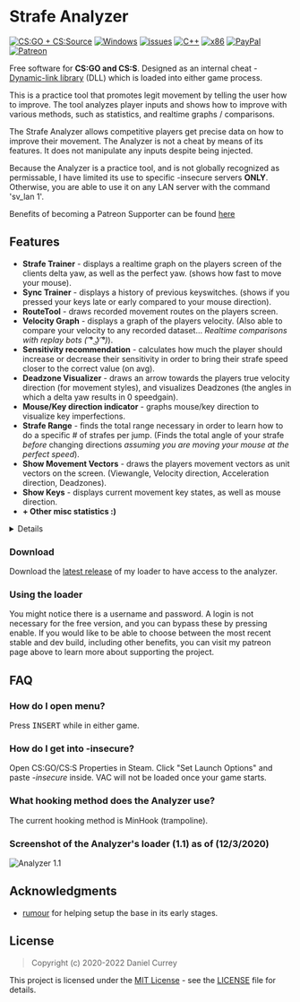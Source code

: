 # Strafe Analyzer
[![CS:GO + CS:Source](https://img.shields.io/badge/game-CS:GO%20+%20CS:Source-yellow.svg?style=plastic)](https://store.steampowered.com/app/730/CounterStrike_Global_Offensive/) 
[![Windows](https://img.shields.io/badge/platform-Windows-0078d7.svg?style=plastic)](https://en.wikipedia.org/wiki/Microsoft_Windows) 
[![issues](https://img.shields.io/github/issues/spicy/StrafeAnalyzer.svg?style=plastic)](https://github.com/spicy/StrafeAnalyzer/issues)
[![C++](https://img.shields.io/badge/language-C%2B%2B-%23f34b7d.svg?style=plastic)](https://en.wikipedia.org/wiki/C%2B%2B) 
[![x86](https://img.shields.io/badge/arch-x86-red.svg?style=plastic)](https://en.wikipedia.org/wiki/X86)
[![PayPal](https://img.shields.io/badge/donate-PayPal-104098.svg?style=plastic&logo=PayPal)](https://paypal.me/spicycurrey)
[![Patreon](https://img.shields.io/badge/support%20me-Patreon-104098.svg?style=plastic&logo=Patreon)](https://www.patreon.com/spicycurrey)

Free software for **CS:GO and CS:S**. Designed as an internal cheat - [Dynamic-link library](https://en.wikipedia.org/wiki/Dynamic-link_library) (DLL) which is loaded into either game process.

This is a practice tool that promotes legit movement by telling the user how to improve. The tool analyzes player inputs and shows how to improve with various methods, such as statistics, and realtime graphs / comparisons.

The Strafe Analyzer allows competitive players get precise data on how to improve their movement. The Analyzer is not a cheat by means of its features. It does not manipulate any inputs despite being injected.

Because the Analyzer is a practice tool, and is not globally recognized as permissable, I have limited its use to specific -insecure servers **ONLY**. Otherwise, you are able to use it on any LAN server with the command 'sv_lan 1'.

Benefits of becoming a Patreon Supporter can be found [here](https://www.patreon.com/posts/strafe-analyzer-43354531)

## Features
*   **Strafe Trainer** - displays a realtime graph on the players screen of the clients delta yaw, as well as the perfect yaw. (shows how fast to move your mouse).
*   **Sync Trainer** - displays a history of previous keyswitches. (shows if you pressed your keys late or early compared to your mouse direction).
*   **RouteTool** - draws recorded movement routes on the players screen.
*   **Velocity Graph** - displays a graph of the players velocity. (Also able to compare your velocity to any recorded dataset... *Realtime comparisons with replay bots ( ͡° ͜ʖ ͡°)*).
*   **Sensitivity recommendation** - calculates how much the player should increase or decrease their sensitivity in order to bring their strafe speed closer to the correct value (on avg).
*   **Deadzone Visualizer** - draws an arrow towards the players true velocity direction (for movement styles), and visualizes Deadzones (the angles in which a delta yaw results in 0 speedgain).
*   **Mouse/Key direction indicator** - graphs mouse/key direction to visualize key imperfections.
*   **Strafe Range** - finds the total range necessary in order to learn how to do a specific # of strafes per jump. (Finds the total angle of your strafe *before* changing directions *assuming you are moving your mouse at the perfect speed*).
*   **Show Movement Vectors** - draws the players movement vectors as unit vectors on the screen. (Viewangle, Velocity direction, Acceleration direction, Deadzones).
*   **Show Keys** - displays current movement key states, as well as mouse direction.
*   **+ Other misc statistics :)**

<details>

*   **+ changeable UI positions for most features** 

</details>

### Download

Download the [latest release](https://github.com/spicy/StrafeAnalyzer/releases/latest) of my loader to have access to the analyzer.

### Using the loader

You might notice there is a username and password. A login is not necessary for the free version, and you can bypass these by pressing enable. If you would like to be able to choose between the most recent stable and dev build, including
other benefits, you can visit my patreon page above to learn more about supporting the project.

## FAQ
### How do I open menu?
Press <kbd>INSERT</kbd> while in either game.

### How do I get into -insecure?
Open CS:GO/CS:S Properties in Steam. Click "Set Launch Options" and paste *-insecure* inside. VAC will not be loaded once your game starts.

### What hooking method does the Analyzer use?
The current hooking method is MinHook (trampoline).

### Screenshot of the Analyzer's loader (1.1) as of (12/3/2020)
![Analyzer 1.1](https://github.com/spicy/StrafeAnalyzer/blob/master/loader.png?raw=true)

## Acknowledgments

*   [rumour](https://github.com/rumoura) for helping setup the base in its early stages.

## License
> Copyright (c) 2020-2022 Daniel Currey

This project is licensed under the [MIT License](https://opensource.org/licenses/mit-license.php) - see the [LICENSE](https://github.com/spicy/StrafeAnalyzer/LICENSE) file for details.
